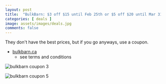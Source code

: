 ```yaml
---
layout: post
title:  "BulkBarn: $3 off $15 until Feb 25th or $5 off $20 until Mar 31st, 2024"
categories: [ deals ]
image: assets/images/deals.jpg
comments: false
---
```


They don't have the best prices, but if you go anyways, use a coupon.

- [bulkbarn.ca](https://www.bulkbarn.ca/en/Coupons)
    - see terms and conditions


![bulkbarn coupon 3](https://www.bulkbarn.ca/BulkBarn/media/web_coupon/ENG_F0224_3OFF15.PNG)

![bulkbarn coupon 5](https://www.bulkbarn.ca/BulkBarn/media/web_coupon/ENG_F0224_5OFF20.PNG)



